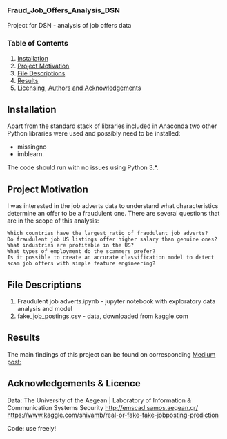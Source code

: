 ### Fraud_Job_Offers_Analysis_DSN
Project for DSN - analysis of job offers data


### Table of Contents
 1. [Installation](#installation)
 2. [Project Motivation](#motivation)
 3. [File Descriptions](#files)
 4. [Results](#results)
 5. [Licensing, Authors and Acknowledgements](#licensing)

## Installation <a name="installation"></a>

Apart from the standard stack of libraries included in Anaconda two other Python libraries were used and possibly need to be installed:
- missingno
- imblearn. 

The code should run with no issues using Python 3.*.

## Project Motivation <a name="motivation"></a>
I was interested in the job adverts data to understand what characteristics determine an offer to be a fraudulent one.
There are several questions that are in the scope of this analysis:

    Which countries have the largest ratio of fraudulent job adverts?
    Do fraudulent job US listings offer higher salary than genuine ones?
    What industries are profitable in the US?
    What types of employment do the scammers prefer?
    Is it possible to create an accurate classification model to detect scam job offers with simple feature engineering?

## File Descriptions<a name="files"></a>
 
1. Fraudulent job adverts.ipynb - jupyter notebook with exploratory data analysis and model
2. fake_job_postings.csv - data, downloaded from kaggle.com

## Results <a name="results"></a>
The main findings of this project can be found on corresponding [Medium post:](https://medium.com/@loster.jakub/exploring-fraudulent-job-offers-with-data-science-da293022590?sk=982fe0b9b09c94d55cc91df4ecdd9a67)


## Acknowledgements & Licence <a name="licensing"></a>
Data: The University of the Aegean | Laboratory of Information & Communication Systems Security
http://emscad.samos.aegean.gr/
https://www.kaggle.com/shivamb/real-or-fake-fake-jobposting-prediction

Code: use freely!
